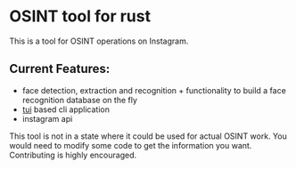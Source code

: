 # OSINT tool for rust

This is a tool for OSINT operations on Instagram.

## Current Features:
- face detection, extraction and recognition + functionality to build a face recognition database on the fly
- [tui](https://docs.rs/tui/latest/tui/) based cli application
- instagram api

This tool is not in a state where it could be used for actual OSINT work. You would need to modify some code to get the information you want. <br />
Contributing is highly encouraged.
